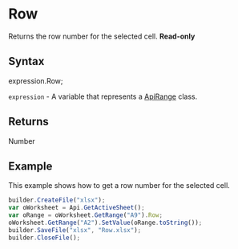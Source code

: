 # Row

Returns the row number for the selected cell. **Read-only**

## Syntax

expression.Row;

`expression` - A variable that represents a [ApiRange](../ApiRange.md) class.

## Returns

Number

## Example

This example shows how to get a row number for the selected cell.

```javascript
builder.CreateFile("xlsx");
var oWorksheet = Api.GetActiveSheet();
var oRange = oWorksheet.GetRange("A9").Row;
oWorksheet.GetRange("A2").SetValue(oRange.toString());
builder.SaveFile("xlsx", "Row.xlsx");
builder.CloseFile();
```